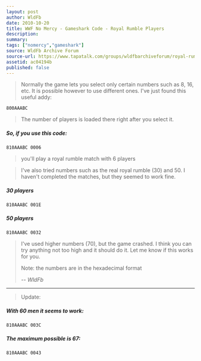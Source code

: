 ```yaml
---
layout: post
author: WldFb
date: 2010-10-20
title: WWF No Mercy - Gameshark Code - Royal Rumble Players
description:
summary:
tags: ["nomercy","gameshark"]
source: WldFb Archive Forum
source-url: https://www.tapatalk.com/groups/wldfbarchiveforum/royal-rumble-players-t214.html
assetid: ac04194b
published: false
---
```


> Normally the game lets you select only certain numbers such as 8, 16, etc. It is possible however to use different ones. I've just found this useful addy:

    800AAABC

> The number of players is loaded there right after you select it.

##### So, if you use this code:

    810AAABC 0006

> you'll play a royal rumble match with 6 players

> I've also tried numbers such as the real royal rumble (30) and 50. I haven't completed the matches, but they seemed to work fine.
>

##### 30 players

    810AAABC 001E

##### 50 players

    810AAABC 0032


> I've used higher numbers (70), but the game crashed. I think you can try anything not too high and it should do it. Let me know if this works for you.
>
> Note: the numbers are in the hexadecimal format
>
> -- <cite>WldFb</cite>

---

> Update:

##### With 60 men it seems to work:

    810AAABC 003C

##### The maximum possible is 67:

    810AAABC 0043
